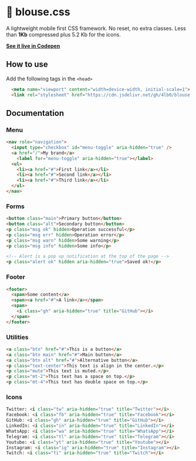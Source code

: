 # 👚 blouse.css

A lightweight mobile first CSS framework. No reset, no extra classes. Less than <strong>1Kb</strong> compressed plus 5.2 Kb for the icons.

**[See it live in Codepen](https://codepen.io/albo-ar/pen/YzQaWoK?editors=1000)**

## How to use

Add the following tags in the `<head>`

```html  
  <meta name="viewport" content="width=device-width, initial-scale=1">
  <link rel="stylesheet" href="https://cdn.jsdelivr.net/gh/4lb0/blouse.css@latest/dist/blouse.css" crossorigin="anonymous">
```

## Documentation

### Menu

```html 
<nav role="navigation">
  <input type="checkbox" id="menu-toggle" aria-hidden="true" />
  <a href="/">My brand</a>
	<label for="menu-toggle" aria-hidden="true"></label>
  <ul>
    <li><a href="#">First link</a></li>
    <li><a href="#">Second link</a></li>
    <li><a href="#">Third link</a></li>
  </ul>
</nav>
```

### Forms

```html 
<button class="main">Primary button</button>
<button class="alt">Secondary button</button>
<p class="msg ok" hidden>Operation successful</p>
<p class="msg err" hidden>Operation error</p>
<p class="msg warn" hidden>Some warning</p>
<p class="msg info" hidden>Some info</p>

<!-- Alert is a pop up notification at the top of the page -->
<p class="alert ok" hidden aria-hidden="true">Saved ok!</p>
```

### Footer


```html 
<footer>
  <span>Some content</a>
  <span><a href="#">A link</a></span>
  <span>
    <i class="gh" aria-hidden="true" title="GitHub"></i>
  </span>
</footer>
```

### Utilities

```html 
<a class="btn" href="#">This is a button</a>
<a class="btn main" href="#">Main button</a>
<a class="btn alt" href="#">Alternative button</a>
<p class="text-center">This text is align in the center.</p>
<p class="mute">This text is muted.</p>    
<p class="mt-2">This text has a space on top.</p>
<p class="mt-4">This text has double space on top.</p>
```

### Icons

```html
Twitter: <i class="tw" aria-hidden="true" title="Twitter"></i>
Facebook: <i class="fb" aria-hidden="true" title="Facebook"></i>
GitHub: <i class="gh" aria-hidden="true" title="GitHub"></i>
LinkedIn: <i class="in" aria-hidden="true" title="LinkedIn"></i>
WhatsApp: <i class="wa" aria-hidden="true" title="WhatsApp"></i>
Telegram: <i class="tl" aria-hidden="true" title="Telegram"></i>
Youtube: <i class="yt" aria-hidden="true" title="Youtube"></i>
Instagram: <i class="ig" aria-hidden="true" title="Instagram"></i>
Twitch: <i class="ti" aria-hidden="true" title="Twitch"></i>
```
